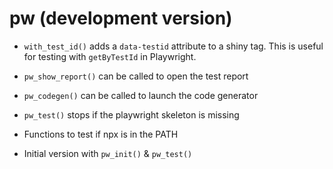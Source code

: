 # pw (development version)

* `with_test_id()` adds a `data-testid` attribute to a shiny tag. This is useful for testing with `getByTestId` in Playwright.

* `pw_show_report()` can be called to open the test report

* `pw_codegen()` can be called to launch the code generator

* `pw_test()` stops if the playwright skeleton is missing

* Functions to test if npx is in the PATH

* Initial version with `pw_init()` & `pw_test()`
